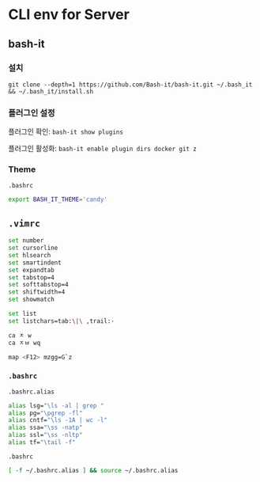 # CLI env for Server

## bash-it

### 설치

`git clone --depth=1 https://github.com/Bash-it/bash-it.git ~/.bash_it && ~/.bash_it/install.sh`

### 플러그인 설정

플러그인 확인: `bash-it show plugins`

플러그인 활성화: `bash-it enable plugin dirs docker git z`

### Theme

`.bashrc`

```sh
export BASH_IT_THEME='candy'
```

## `.vimrc`

```sh
set number
set cursorline
set hlsearch
set smartindent
set expandtab
set tabstop=4
set softtabstop=4
set shiftwidth=4
set showmatch

set list
set listchars=tab:\|\ ,trail:·

ca ㅈ w
ca ㅈㅂ wq

map <F12> mzgg=G`z
```

### `.bashrc`

`.bashrc.alias`

```sh
alias lsg="\ls -al | grep "
alias pg="\pgrep -fl"
alias cntf="\ls -1A | wc -l"
alias ssa="\ss -natp"
alias ssl="\ss -nltp"
alias tf="\tail -f"
```

`.bashrc`

```sh
[ -f ~/.bashrc.alias ] && source ~/.bashrc.alias
```
